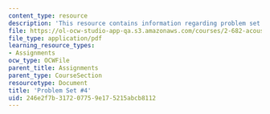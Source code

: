 ```yaml
---
content_type: resource
description: 'This resource contains information regarding problem set #4.'
file: https://ol-ocw-studio-app-qa.s3.amazonaws.com/courses/2-682-acoustical-oceanography-spring-2012/246e2f7b317207759e175215abcb8112_MIT2_682S12_Homework4.pdf
file_type: application/pdf
learning_resource_types:
- Assignments
ocw_type: OCWFile
parent_title: Assignments
parent_type: CourseSection
resourcetype: Document
title: 'Problem Set #4'
uid: 246e2f7b-3172-0775-9e17-5215abcb8112
---
```

